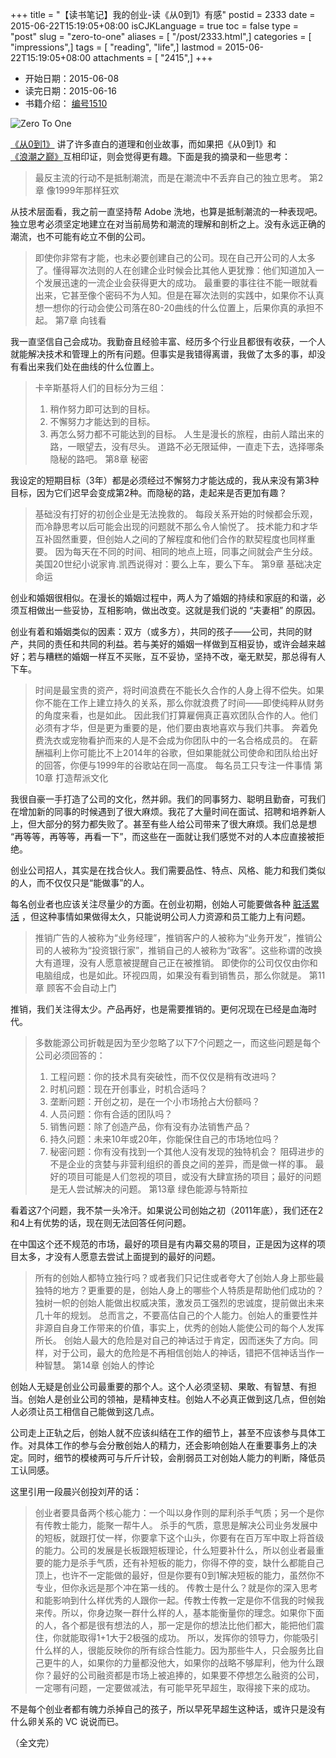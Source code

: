 +++
title = "【读书笔记】我的创业-读《从0到1》有感"
postid = 2333
date = 2015-06-22T15:19:05+08:00
isCJKLanguage = true
toc = false
type = "post"
slug = "zero-to-one"
aliases = [ "/post/2333.html",]
categories = [ "impressions",]
tags = [ "reading", "life",]
lastmod = 2015-06-22T15:19:05+08:00
attachments = [ "2415",]
+++


- 开始日期：2015-06-08
- 读完日期：2015-06-16
- 书籍介绍： [编号1510](https://zengrong.net/read/#2015)

![Zero To One][51]

[《从0到1》][1] 讲了许多直白的道理和创业故事，而如果把《从0到1》和[《浪潮之巅》][2]互相印证，则会觉得更有趣。下面是我的摘录和一些思考：<!--more-->

> 最反主流的行动不是抵制潮流，而是在潮流中不丢弃自己的独立思考。
> 第2章 像1999年那样狂欢

从技术层面看，我之前一直坚持帮 Adobe 洗地，也算是抵制潮流的一种表现吧。独立思考必须坚定地建立在对当前局势和潮流的理解和剖析之上。没有永远正确的潮流，也不可能有屹立不倒的公司。

> 即使你非常有才能，也未必要创建自己的公司。现在自己开公司的人太多了。懂得幂次法则的人在创建企业时候会比其他人更犹豫：他们知道加入一个发展迅速的一流企业会获得更大的成功。
> 最重要的事往往不能一眼就看出来，它甚至像个密码不为人知。但是在幂次法则的实践中，如果你不认真想一想你的行动会使公司落在80-20曲线的什么位置上，后果你真的承担不起。
> 第7章 向钱看

我一直坚信自己会成功。我勤奋且经验丰富、经历多个行业且都很有收获，一个人就能解决技术和管理上的所有问题。但事实是我错得离谱，我做了太多的事，却没有看出来我们处在曲线的什么位置上。

> 卡辛斯基将人们的目标分为三组：
> 1. 稍作努力即可达到的目标。
> 2. 不懈努力才能达到的目标。
> 3. 再怎么努力都不可能达到的目标。
> 人生是漫长的旅程，由前人踏出来的路，一眼望去，没有尽头。
> 道路不必无限延伸，一直走下去，选择哪条隐秘的路吧。
> 第8章 秘密

我设定的短期目标（3年）都是必须经过不懈努力才能达成的，我从来没有第3种目标，因为它们迟早会变成第2种。而隐秘的路，走起来是否更加有趣？

> 基础没有打好的初创企业是无法挽救的。
> 每段关系开始的时候都会乐观，而冷静思考以后可能会出现的问题就不那么令人愉悦了。
> 技术能力和才华互补固然重要，但创始人之间的了解程度和他们合作的默契程度也同样重要。
> 因为每天在不同的时间、相同的地点上班，同事之间就会产生分歧。美国20世纪小说家肯.凯西说得对：要么上车，要么下车。
> 第9章 基础决定命运

创业和婚姻很相似。在漫长的婚姻过程中，两人为了婚姻的持续和家庭的和谐，必须互相做出一些妥协，互相影响，做出改变。这就是我们说的 “夫妻相” 的原因。

创业有着和婚姻类似的因素：双方（或多方），共同的孩子——公司，共同的财产，共同的责任和共同的利益。若与美好的婚姻一样做到互相妥协，或许会越来越好；若与糟糕的婚姻一样互不买账，互不妥协，坚持不改，毫无默契，那总得有人下车。

> 时间是最宝贵的资产，将时间浪费在不能长久合作的人身上得不偿失。如果你不能在工作上建立持久的关系，那么你就浪费了时间——即使纯粹从财务的角度来看，也是如此。
> 因此我们打算雇佣真正喜欢团队合作的人。他们必须有才华，但是更为重要的是，他们要由衷地喜欢与我们共事。
> 奔着免费洗衣或宠物看护而来的人是不会成为你团队中的一名合格成员的。
> 在薪酬福利上你可能比不上2014年的谷歌，但如果能就公司使命和团队给出好的回答，你便与1999年的谷歌站在同一高度。
> 每名员工只专注一件事情
> 第10章 打造帮派文化

我很自豪一手打造了公司的文化，然并卵。我们的同事努力、聪明且勤奋，可我们在增加新的同事的时候遇到了很大麻烦。我花了大量时间在面试、招聘和培养新人上，但大部分的努力都失败了。甚至有些人给公司带来了很大麻烦。我们总是想 “再等等，再等等，再看一下”，而这些在一面就让我们感觉不对的人本应直接被拒绝。

创业公司招人，其实是在找合伙人。我们需要品性、特点、风格、能力和我们类似的人，而不仅仅只是“能做事”的人。

每名创业者也应该关注尽量少的方面。在创业初期，创始人可能要做各种 [脏活累活][3] ，但这种事情如果做得太久，只能说明公司人力资源和员工能力上有问题。

> 推销广告的人被称为“业务经理”，推销客户的人被称为“业务开发”，推销公司的人被称为“投资银行家”，推销自己的人被称为“政客”。这些称谓的改换大有道理，没有人愿意被提醒自己正在被推销。
> 即使你的公司仅仅由你和电脑组成，也是如此。环视四周，如果没有看到销售员，那么你就是。
> 第11章 顾客不会自动上门

推销，我们关注得太少。产品再好，也是需要推销的。更何况现在已经是血海时代。

> 多数能源公司折戟是因为至少忽略了以下7个问题之一，而这些问题是每个公司必须回答的：
> 1. 工程问题：你的技术具有突破性，而不仅仅是稍有改进吗？
> 2. 时机问题：现在开创事业，时机合适吗？
> 3. 垄断问题：开创之初，是在一个小市场抢占大份额吗？
> 4. 人员问题：你有合适的团队吗？
> 5. 销售问题：除了创造产品，你有没有办法销售产品？
> 6. 持久问题：未来10年或20年，你能保住自己的市场地位吗？
> 7. 秘密问题：你有没有找到一个其他人没有发现的独特机会？
> 阻碍进步的不是企业的贪婪与非营利组织的善良之间的差异，而是做一样的事。
> 最好的项目可能是人们忽视的项目，或没有大肆宣扬的项目；最好的问题是无人尝试解决的问题。
> 第13章 绿色能源与特斯拉

看着这7个问题，我不禁一头冷汗。如果说公司创始之初（2011年底），我们还在2和4上有优势的话，现在则无法回答任何问题。

在中国这个还不规范的市场，最好的项目是有内幕交易的项目，正是因为这样的项目太多，才没有人愿意去尝试上面提到的最好的问题。

> 所有的创始人都特立独行吗？或者我们只记住或者夸大了创始人身上那些最独特的地方？更重要的是，创始人身上的哪些个人特质是帮助他们成功的？
> 独树一帜的创始人能做出权威决策，激发员工强烈的忠诚度，提前做出未来几十年的规划。
> 总而言之，不要高估自己的个人能力。创始人的重要性并非源自自身工作带来的价值，事实上，优秀的创始人能使公司的每个人发挥所长。
> 创始人最大的危险是对自己的神话过于肯定，因而迷失了方向。同样，对于公司，最大的危险是不再相信创始人的神话，错把不信神话当作一种智慧。
> 第14章 创始人的悖论

创始人无疑是创业公司最重要的那个人。这个人必须坚韧、果敢、有智慧、有担当。创始人是创业公司的领袖，是精神支柱。创始人不必真正做到这几点，但创始人必须让员工相信自己能做到这几点。

公司走上正轨之后，创始人就不应该纠结在工作的细节上，甚至不应该参与具体工作。对具体工作的参与会分散创始人的精力，还会影响创始人在重要事务上的决定。同时，细节的模棱两可与斤斤计较，会削弱员工对创始人能力的判断，降低员工认同感。

这里引用一段晨兴创投刘芹的话：

> 创业者要具备两个核心能力：一个叫以身作则的犀利杀手气质；另一个是你有传教士能力，能聚一帮牛人。 
> 杀手的气质，意思是解决公司业务发展中的短板，就跟打仗一样，你要拿下这个山头，你要有在百万军中取上将首级的能力。公司的发展是长板跟短板理论，什么短要补什么，所以创业者最重要的能力是杀手气质，还有补短板的能力，你得不停的变，缺什么都能自己顶上，也许不一定能做的最好，但是你要有0到1解决短板的能力，虽然你不专业，但你永远是那个冲在第一线的。
> 传教士是什么？就是你的深入思考和能影响到什么样优秀的人跟你一起。传教士传教一定是你不信我的时候我来传。所以，你身边聚一群什么样的人，基本能衡量你的理念。如果你下面的人，各个都是很有想法的人，那一定是你的想法比他们都大，能把他们震住，你就能取得1+1大于2极强的成功。
> 所以，发挥你的领导力，你能吸引什么样的人，很能反映你的所有综合性能力。因为那些牛人，只会服务比自己更牛的人，如果你的力量都没他大，如果你的战略不够犀利，他为什么跟你？最好的公司融资都是市场上被追捧的，如果要不停想怎么融资的公司，一定哪有问题，一定要做减法，有可能早死早超生，取得接下来的成功。

不是每个创业者都有魄力杀掉自己的孩子，所以早死早超生这种话，或许只是没有什么卵关系的 VC 说说而已。

（全文完）

[1]: http://book.douban.com/subject/26297606/
[2]: http://book.douban.com/subject/6709783/
[3]: http://www.zhihu.com/question/20480514/answer/34057706
[51]: /uploads/2016/01/zero-to-one.jpg
